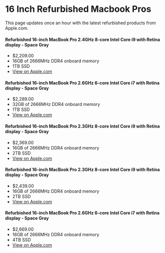 
# 16 Inch Refurbished Macbook Pros

This page updates once an hour with the latest refurbished products from Apple.com. 


#### Refurbished 16-inch MacBook Pro 2.4GHz 8-core Intel Core i9 with Retina display - Space Gray
- $2,209.00
- 16GB of 2666MHz DDR4 onboard memory
- 1TB SSD
- [View on Apple.com](https://apple.com/shop/product/G0Y0PLL/A/refurbished-16-inch-macbook-pro-24ghz-8-core-intel-core-i9-with-retina-display-space-gray?fnode=9f79995ba0fc8aef133b96d62b0df639422349144066480be6932bdb807fa9c3b1d537e589ef6c26198b21ac2a6a14927680102de1db3b957cf2a54ad8047eaff05acea6dbde1ff4794c073a195ed76d)
    
#### Refurbished 16-inch MacBook Pro 2.6GHz 6-core Intel Core i7 with Retina display - Space Gray
- $2,289.00
- 32GB of 2666MHz DDR4 onboard memory
- 1TB SSD
- [View on Apple.com](https://apple.com/shop/product/G0ZMKLL/A/refurbished-16-inch-macbook-pro-26ghz-6-core-intel-core-i7-with-retina-display-space-gray?fnode=9f79995ba0fc8aef133b96d62b0df639422349144066480be6932bdb807fa9c3b1d537e589ef6c26198b21ac2a6a14927680102de1db3b957cf2a54ad8047eaff05acea6dbde1ff4794c073a195ed76d)
    
#### Refurbished 16-inch MacBook Pro 2.3GHz 8-core Intel Core i9 with Retina display - Space Gray
- $2,369.00
- 16GB of 2666MHz DDR4 onboard memory
- 2TB SSD
- [View on Apple.com](https://apple.com/shop/product/G0Y00LL/A/refurbished-16-inch-macbook-pro-23ghz-8-core-intel-core-i9-with-retina-display-space-gray?fnode=9f79995ba0fc8aef133b96d62b0df639422349144066480be6932bdb807fa9c3b1d537e589ef6c26198b21ac2a6a14927680102de1db3b957cf2a54ad8047eaff05acea6dbde1ff4794c073a195ed76d)
    
#### Refurbished 16-inch MacBook Pro 2.3GHz 8-core Intel Core i9 with Retina display - Space Gray
- $2,439.00
- 16GB of 2666MHz DDR4 onboard memory
- 2TB SSD
- [View on Apple.com](https://apple.com/shop/product/G0Y04LL/A/refurbished-16-inch-macbook-pro-23ghz-8-core-intel-core-i9-with-retina-display-space-gray?fnode=9f79995ba0fc8aef133b96d62b0df639422349144066480be6932bdb807fa9c3b1d537e589ef6c26198b21ac2a6a14927680102de1db3b957cf2a54ad8047eaff05acea6dbde1ff4794c073a195ed76d)
    
#### Refurbished 16-inch MacBook Pro 2.6GHz 6-core Intel Core i7 with Retina display - Space Gray
- $2,669.00
- 16GB of 2666MHz DDR4 onboard memory
- 4TB SSD
- [View on Apple.com](https://apple.com/shop/product/G0XZ2LL/A/refurbished-16-inch-macbook-pro-26ghz-6-core-intel-core-i7-with-retina-display-space-gray?fnode=9f79995ba0fc8aef133b96d62b0df639422349144066480be6932bdb807fa9c3b1d537e589ef6c26198b21ac2a6a14927680102de1db3b957cf2a54ad8047eaff05acea6dbde1ff4794c073a195ed76d)
    